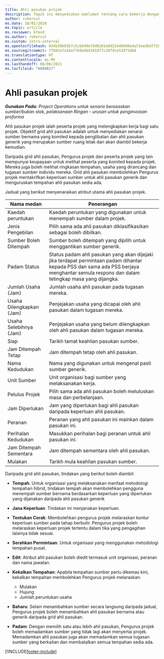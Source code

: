 ```yaml
---
title: Ahli pasukan projek
description: Topik ini menyediakan maklumat tentang cara bekerja dengan maklumat, atribut dan penjadualan ahli pasukan projek.
author: ruhercul
ms.date: 10/01/2020
ms.topic: article
ms.reviewer: kfend
ms.author: ruhercul
ms.custom: intro-internal
ms.openlocfilehash: 034b39b93b7c5cb640e7dd8281e0d224d69d8adaf3eedbdff288a96e7fb9920b
ms.sourcegitcommit: 7f8d1e7a16af769adb43d1877c28fdce53975db8
ms.translationtype: HT
ms.contentlocale: ms-MY
ms.lasthandoff: 08/06/2021
ms.locfileid: "6994017"
---
```

# <a name="project-team-members"></a>Ahli pasukan projek

_**Gunakan Pada:** Project Operations untuk senario berasaskan sumber/bukan stok, pelaksanaan Ringan - urusan untuk penginvoisan proforma_

Ahli pasukan projek ialah peserta projek yang melengkapkan kerja bagi satu projek. Objektif grid ahli pasukan adalah untuk menyediakan senarai sumber bernama yang komited kepada penglibatan dan ahli pasukan generik yang merupakan sumber ruang letak dan akan diambil bekerja kemudian.

Daripada grid ahli pasukan, Pengurus projek dan peserta projek yang lain mempunyai keupayaan untuk melihat peserta yang komited kepada projek. Mereka juga boleh melihat ringkasan tempahan, usaha yang dirancang dan tugasan sumber individu mereka. Grid ahli pasukan membolehkan Pengurus projek mentakrifkan keperluan sumber untuk ahli pasukan generik dan menguruskan tempahan ahli pasukan sedia ada.

Jadual yang berikut menyenaraikan atribut utama ahli pasukan projek.

| Nama medan          | Penerangan                                                                                                                                                                  |
|--------------------------|-----------------------------------------------------------------------------------------------------------------------------------------------------------------------------------|
| Kaedah peruntukan        | Kaedah peruntukan yang digunakan untuk menempah sumber dalam projek.                                                                         |
| Jenis Pengebilan             | Pilih sama ada ahli pasukan diklasifikasikan sebagai boleh dibilkan.                                                                                                                                       |
| Sumber Boleh Ditempah        | Sumber boleh ditempah yang dipilih untuk menggantikan sumber generik.                                                                                                                   |
| Padam Status            | Status padam ahli pasukan yang akan dijejaki jika terdapat permintaan padam dihantar kepada PSS dan sama ada PSS berjaya menghantar semula respons dan dalam tetingkap masa yang dijangka. |
| Jumlah Usaha (Jam)     | Jumlah usaha ahli pasukan pada tugasan mereka.                                                                                                                         |
| Usaha Dilengkapkan (Jam) | Penjejakan usaha yang dicapai oleh ahli pasukan dalam tugasan mereka.                                                                                           |
| Usaha Selebihnya (Jam) | Penjejakan usaha yang belum dilengkapkan oleh ahli pasukan dalam tugasan mereka.                                                                                    |
| Siap                   | Tarikh tamat keahlian pasukan sumber.                                                                                                                                            |
| Jam Ditempah Tetap        | Jam ditempah tetap oleh ahli pasukan.                                                                                                                                                                |
| Nama Kedudukan            | Nama yang digunakan untuk mengenal pasti sumber generik.                                                                                                                                   |
| Unit Sumber          | Unit organisasi bagi sumber yang melaksanakan kerja.                                                                                                                      |
| Pelulus Projek         | Pilih sama ada ahli pasukan boleh meluluskan masa dan perbelanjaan.                                                                                                                     |
| Jam Diperlukan           | Jam yang diperlukan bagi ahli pasukan daripada keperluan ahli pasukan.                                                                                                                       |
| Peranan                     | Peranan yang ahli pasukan ini mainkan dalam pasukan ini.                                                                                                                                |
| Perihalan Kedudukan     | Masukkan perihalan bagi peranan untuk ahli pasukan ini.                                                                                                                             |
| Jam Ditempah Sementara        | Jam ditempah sementara oleh ahli pasukan.                                                                                                                                                                 |
| Mulakan                    | Tarikh mula keahlian pasukan sumber.                                                                                                                                          |

Daripada grid ahli pasukan, tindakan yang berikut boleh diambil:

- **Tempah**: Untuk organisasi yang melaksanakan manfaat metodologi tempahan hibrid, tindakan tempah akan membolehkan pengguna menempah sumber bernama berdasarkan keperluan yang diperlukan yang dijanakan daripada ahli pasukan generik
- **Jana Keperluan**: Tindakan ini menjanakan keperluan.
- **Tentukan Corak**: Membolehkan pengurus projek melaraskan kontur keperluan sumber pada tahap berbutir. Pengurus projek boleh melaraskan keperluan projek tertentu dalam tika yang pengagihan lalainya tidak sesuai.
- **Serahkan Permintaan**: Untuk organisasi yang menggunakan metodologi tempahan pusat.
- **Edit**: Atribut ahli pasukan boleh diedit termasuk unit organisasi, peranan dan nama jawatan.
- **Kekalkan Tempahan**: Apabila tempahan sumber perlu dikemas kini, kekalkan tempahan membolehkan Pengurus projek melaraskan:

    - Mulakan
    - Hujung
    - Jumlah peruntukan usaha

- **Baharu**: Selain menambahkan sumber secara langsung daripada jadual, Pengurus projek boleh menambahkan ahli pasukan bernama atau generik daripada grid ahli pasukan.
- **Padam**: Dengan memilih satu atau lebih ahli pasukan, Pengurus projek boleh memadamkan sumber yang tidak lagi akan menyertai projek. Memadamkan ahli pasukan juga akan memadamkan semua tugasan sumber yang berkaitan dan membatalkan semua tempahan sedia ada.


[!INCLUDE[footer-include](../includes/footer-banner.md)]
